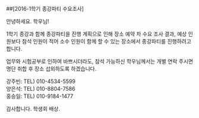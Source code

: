 ﻿##[2016-1학기 종강파티 수요조사]

안녕하세요. 학우님!

1학기 종강과 함께 종강파티을 진행 계획으로 인해 장소 예약 차 수요 조사 결과, 예상 인원보다 참석 인원이 적어 소수 인원이 함께 할 수 있는 장소에서 종강파티를 진행하려고 합니다.

업무와 시험공부로 인하여 바쁘시더라도, 참석 가능하신 학우님께서는 개별 연락 주시면 명단 취합 후 장소 섭외하도록 하겠습니다.

강주빈: TEL) 010-4534-5599    
양은석: TEL) 010-8804-7586    
홍승일: TEL) 010-9184-1477

감사합니다.
학생회 배상.
